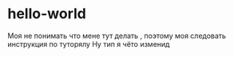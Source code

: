 # hello-world
Моя не понимать что мене тут делать , поэтому моя следовать инструкция по туторялу 
Ну тип я чёто изменид 
